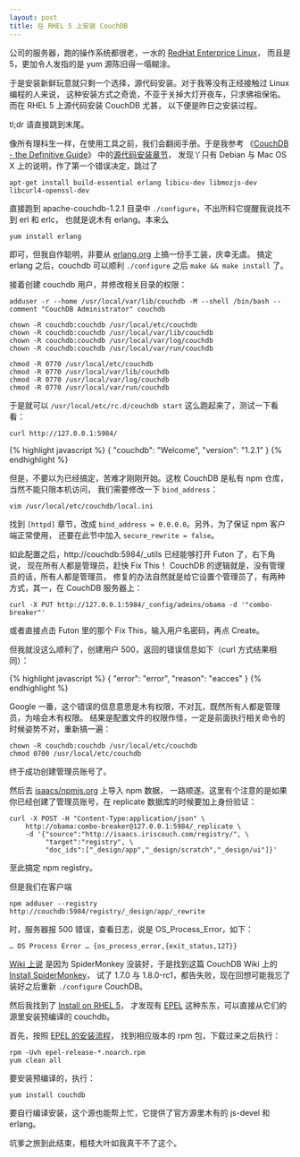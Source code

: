 ```yaml
---
layout: post
title: 在 RHEL 5 上安装 CouchDB
---
```


公司的服务器，跑的操作系统都很老，一水的
[RedHat Enterprice Linux](http://en.wikipedia.org/wiki/Red_Hat_Enterprise_Linux)，
而且是 5，更加令人发指的是 yum 源陈旧得一塌糊涂。

于是安装新鲜玩意就只剩一个选择，源代码安装。对于我等没有正经接触过 Linux 编程的人来说，
这种安装方式之奇诡，不亚于关掉大灯开夜车，只求佛祖保佑。而在 RHEL 5 上源代码安装 CouchDB 尤甚，
以下便是昨日之安装过程。

tl;dr 请直接跳到末尾。

像所有理科生一样，在使用工具之前，我们会翻阅手册。于是我参考
《[CouchDB - the Definitive Guide](http://guide.couchdb.org/index.html)》
中的[源代码安装章节](http://guide.couchdb.org/draft/source.html)，
发现丫只有 Debian 与 Mac OS X 上的说明，作了第一个错误决定，跳过了

    apt-get install build-essential erlang libicu-dev libmozjs-dev libcurl4-openssl-dev

直接跑到 apache-couchdb-1.2.1 目录中 `./configure`，不出所料它提醒我说找不到 erl 和 erlc，
也就是说木有 erlang。本来么

    yum install erlang

即可，但我自作聪明，非要从 [erlang.org](http://www.erlang.org/) 上搞一份手工装，庆幸无虞。
搞定 erlang 之后，couchdb 可以顺利 `./configure` 之后 `make && make install` 了。

接着创建 couchdb 用户，并修改相关目录的权限：

    adduser -r --home /usr/local/var/lib/couchdb -M --shell /bin/bash --comment "CouchDB Administrator" couchdb

    chown -R couchdb:couchdb /usr/local/etc/couchdb
    chown -R couchdb:couchdb /usr/local/var/lib/couchdb
    chown -R couchdb:couchdb /usr/local/var/log/couchdb
    chown -R couchdb:couchdb /usr/local/var/run/couchdb

    chmod -R 0770 /usr/local/etc/couchdb
    chmod -R 0770 /usr/local/var/lib/couchdb
    chmod -R 0770 /usr/local/var/log/couchdb
    chmod -R 0770 /usr/local/var/run/couchdb

于是就可以 `/usr/local/etc/rc.d/couchdb start` 这么跑起来了，测试一下看看：

    curl http://127.0.0.1:5984/

{% highlight javascript %}
{
    "couchdb": "Welcome",
    "version": "1.2.1"
}
{% endhighlight %}

但是，不要以为已经搞定，苦难才刚刚开始。这枚 CouchDB 是私有 npm 仓库，当然不能只限本机访问，
我们需要修改一下 `bind_address`：

    vim /usr/local/etc/couchdb/local.ini

找到 `[httpd]` 章节，改成 `bind_address = 0.0.0.0`。另外，为了保证 npm 客户端正常使用，
还要在此节中加入 `secure_rewrite = false`。

如此配置之后，http://couchdb:5984/_utils 已经能够打开 Futon 了，右下角说，
现在所有人都是管理员，赶快 Fix This！ CouchDB 的逻辑就是，没有管理员的话，所有人都是管理员，
修复的办法自然就是给它设置个管理员了，有两种方式，其一，在 CouchDB 服务器上：

    curl -X PUT http://127.0.0.1:5984/_config/admins/obama -d '"combo-breaker"'

或者直接点击 Futon 里的那个 Fix This，输入用户名密码，再点 Create。

但我就没这么顺利了，创建用户 500，返回的错误信息如下（curl 方式结果相同）：

{% highlight javascript %}
{
    "error": "error",
    "reason": "eacces"
}
{% endhighlight %}

Google 一番，这个错误的信息意思是木有权限，不对瓦，既然所有人都是管理员，为啥会木有权限。
结果是配置文件的权限作怪，一定是前面执行相关命令的时候姿势不对，重新搞一遍：

    chown -R couchdb:couchdb /usr/local/etc/couchdb
    chmod 0700 /usr/local/etc/couchdb

终于成功创建管理员账号了。

然后去 [isaacs/npmjs.org](https://github.com/isaacs/npmjs.org) 上导入 npm 数据，
一路顺遂。这里有个注意的是如果你已经创建了管理员账号，在 replicate 数据库的时候要加上身份验证：

    curl -X POST -H "Content-Type:application/json" \
        http://obama:combo-breaker@127.0.0.1:5984/_replicate \
        -d '{"source":"http://isaacs.iriscouch.com/registry/", \
             "target":"registry", \
             "doc_ids":["_design/app","_design/scratch","_design/ui"]}'

至此搞定 npm registry。

但是我们在客户端

    npm adduser --registry http://couchdb:5984/registry/_design/app/_rewrite

时，服务器报 500 错误，查看日志，说是 OS_Process_Error，如下：

    … OS Process Error … {os_process_error,{exit_status,127}}

[Wiki 上说](http://wiki.apache.org/couchdb/Error_messages#OS_Process_Error_.7Bos_process_error.2C.7Bexit_status.2C127.7D.7D)
是因为 SpiderMonkey 没装好，于是找到这篇 CouchDB Wiki 上的
[Install SpiderMonkey](http://wiki.apache.org/couchdb/Installing_SpiderMonkey)，
试了 1.7.0 与 1.8.0-rc1，都告失败，现在回想可能我忘了装好之后重新 `./configure` CouchDB。

然后我找到了 [Install on RHEL 5](http://wiki.apache.org/couchdb/Installing_on_RHEL5)，
才发现有 [EPEL](http://fedoraproject.org/wiki/EPEL) 这种东东，可以直接从它们的源里安装预编译的 couchdb。

首先，按照 [EPEL 的安装流程](http://fedoraproject.org/wiki/EPEL#How_can_I_use_these_extra_packages.3F)，
找到相应版本的 rpm 包，下载过来之后执行：

    rpm -Uvh epel-release-*.noarch.rpm
    yum clean all

要安装预编译的，执行：

    yum install couchdb

要自行编译安装，这个源也能帮上忙，它提供了官方源里木有的 js-devel 和 erlang。

坑爹之旅到此结束，粗枝大叶如我真干不了这个。
